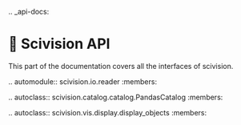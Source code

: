 .. _api-docs:

🌟 Scivision API
===

This part of the documentation covers all the interfaces of scivision.

.. automodule:: scivision.io.reader
   :members:
   
.. autoclass:: scivision.catalog.catalog.PandasCatalog
   :members:
   
.. autoclass:: scivision.vis.display.display_objects
   :members: